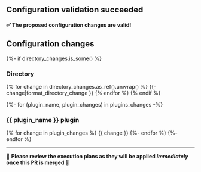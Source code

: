## Configuration validation succeeded

#### ✅ The proposed configuration changes are valid!

## Configuration changes

{%- if directory_changes.is_some() %}

### Directory

{% for change in directory_changes.as_ref().unwrap() %}
{{- change|format_directory_change }}
{% endfor %}
{% endif %}

{%- for (plugin_name, plugin_changes) in plugins_changes -%}
### {{ plugin_name }} plugin
{% for change in plugin_changes %}
{{ change }}
{%- endfor %}
{%- endfor %}

***

🔸 **Please review the execution plans as they will be applied *immediately* once this PR is merged** 🔸
